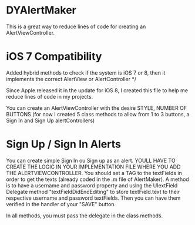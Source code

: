 # DYAlertMaker

This is a great way to reduce lines of code for creating an AlertViewController.

# iOS 7 Compatibility

Added hybrid methods to check if the system is iOS 7 or 8, then it implements the correct AlertView or AlertController */

Since Apple released it in the update for iOS 8, I created this file to help me reduce lines of code in my projects.

You can create an AlertViewController with the desire STYLE, NUMBER OF BUTTONS
(for now I created 5 class methods to allow from 1 to 3 buttons, a Sign In and Sign Up alertControllers)

# Sign Up / Sign In Alerts

You can create simple Sign In ou Sign up as an alert. YOULL HAVE TO CREATE THE LOGIC IN YOUR IMPLEMENTATION FILE WHERE YOU ADD THE ALERTVIEWCONTROLLER. You should set a TAG to the textFields in order to get the texts (already coded in the .m file of AlertMaker). A method is to have a username and password property and using the UIextField Delegate method "textFieldDidEndEditing" to store textField.text to their respective username and password textFields. Then you can have them verified in the handler of your "SAVE" button.

In all methods, you must pass the delegate in the class methods.
